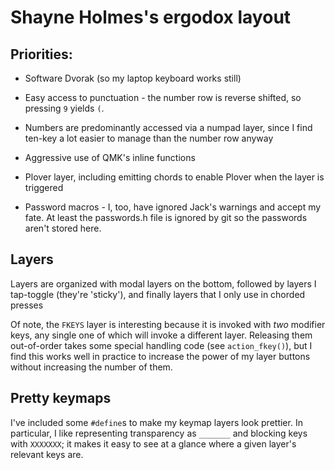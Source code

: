 # Shayne Holmes's ergodox layout

## Priorities:

* Software Dvorak (so my laptop keyboard works still)

* Easy access to punctuation - the number row is reverse shifted, so pressing `9` yields `(`.

* Numbers are predominantly accessed via a numpad layer, since I find ten-key a lot easier to manage than the number row anyway

* Aggressive use of QMK's inline functions

* Plover layer, including emitting chords to enable Plover when the layer is triggered

* Password macros - I, too, have ignored Jack's warnings and accept my fate. At least the passwords.h file is ignored by git so the passwords aren't stored here.

## Layers

Layers are organized with modal layers on the bottom, followed by layers I tap-toggle (they're 'sticky'), and finally layers that I only use in chorded presses

Of note, the `FKEYS` layer is interesting because it is invoked with _two_ modifier keys, any single one of which will invoke a different layer. Releasing them out-of-order takes some special handling code (see `action_fkey()`), but I find this works well in practice to increase the power of my layer buttons without increasing the number of them.

## Pretty keymaps

I've included some `#define`s to make my keymap layers look prettier. In particular, I like representing transparency as `_______` and blocking keys with `XXXXXXX`; it makes it easy to see at a glance where a given layer's relevant keys are.
